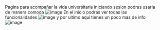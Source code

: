 Pagina para acompañar la vida universitaria
iniciando sesion podras usarla de manera comoda
![image](https://github.com/vichen12/your-university/assets/159481617/77e605a6-3468-4a22-a144-c12d24228686)
En el inicio podras ver todas las funcionalidades
![image](https://github.com/vichen12/your-university/assets/159481617/b5161e46-62c8-4f12-841c-8388cb7c2198)
y por ultimo aqui tienes un poco mas de info
![image](https://github.com/vichen12/your-university/assets/159481617/db7abba3-f225-431b-a76f-e96d0ace987f)
